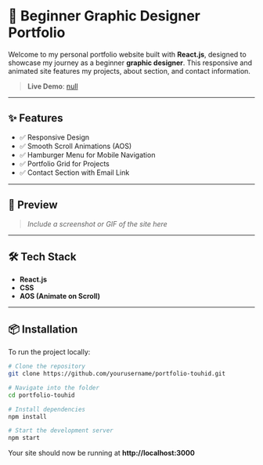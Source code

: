 # 🎨 Beginner Graphic Designer Portfolio

Welcome to my personal portfolio website built with **React.js**, designed to showcase my journey as a beginner **graphic designer**. This responsive and animated site features my projects, about section, and contact information.

> **Live Demo**: [null]()

---

## ✨ Features

- ✅ Responsive Design
- ✅ Smooth Scroll Animations (AOS)
- ✅ Hamburger Menu for Mobile Navigation
- ✅ Portfolio Grid for Projects
- ✅ Contact Section with Email Link

---

## 📸 Preview

> _Include a screenshot or GIF of the site here_

---

## 🛠️ Tech Stack

- **React.js**
- **CSS**
- **AOS (Animate on Scroll)**

---

## 📦 Installation

To run the project locally:

```bash
# Clone the repository
git clone https://github.com/yourusername/portfolio-touhid.git

# Navigate into the folder
cd portfolio-touhid

# Install dependencies
npm install

# Start the development server
npm start
```
Your site should now be running at **http://localhost:3000**

